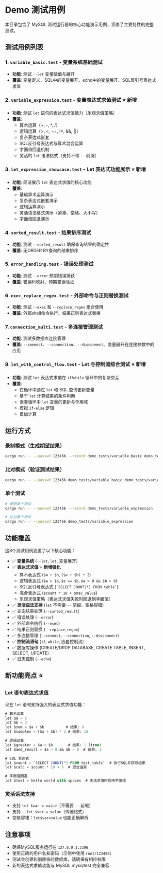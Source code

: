 # Demo 测试用例

本目录包含了 MySQL 测试运行器的核心功能演示用例，涵盖了主要特性的完整测试。

## 测试用例列表

### 1. `variable_basic.test` - 变量系统基础测试
- **功能**: 测试 `--let` 变量赋值与展开
- **覆盖**: 变量定义、SQL中的变量展开、echo中的变量展开、SQL反引号表达式求值

### 2. `variable_expression.test` - 变量表达式求值测试 ⭐ **新增**
- **功能**: 测试 `let` 语句的表达式求值能力（乐观求值策略）
- **覆盖**: 
  - 算术运算（+, -, *, /）
  - 逻辑运算（>, <, ==, !=, &&, ||）
  - 复杂表达式嵌套
  - SQL反引号表达式与算术混合运算
  - 字面值回退机制
  - 灵活的 `let` 语法格式（支持不带 `--` 前缀）

### 3. `let_expression_showcase.test` - Let 表达式功能展示 ⭐ **新增**
- **功能**: 简洁展示 `let` 表达式求值的核心功能
- **覆盖**: 
  - 基础算术运算演示
  - 复杂表达式嵌套演示
  - 逻辑运算演示
  - 灵活语法格式演示（紧凑、空格、大小写）
  - 字面值回退演示

### 4. `sorted_result.test` - 结果排序测试  
- **功能**: 测试 `--sorted_result` 确保查询结果的确定性
- **覆盖**: 无ORDER BY查询的结果排序

### 5. `error_handling.test` - 错误处理测试
- **功能**: 测试 `--error` 预期错误捕获
- **覆盖**: 错误码映射、预期错误验证

### 6. `exec_replace_regex.test` - 外部命令与正则替换测试
- **功能**: 测试 `--exec` 和 `--replace_regex` 组合使用
- **覆盖**: 外部shell命令执行、结果正则表达式替换

### 7. `connection_multi.test` - 多连接管理测试
- **功能**: 测试多数据库连接管理
- **覆盖**: `--connect`、`--connection`、`--disconnect`、变量展开在连接参数中的应用

### 8. `let_with_control_flow.test` - Let 与控制流综合测试 ⭐ **新增**
- **功能**: 测试 `let` 表达式求值在 `if`/`while` 循环中的复杂交互
- **覆盖**: 
  - 在循环中通过 `let` 和 SQL 查询更新变量
  - 基于 `let` 计算结果的条件判断
  - 嵌套循环中 `let` 变量的更新与作用域
  - 模拟 `if-else` 逻辑
  - 累加计算

## 运行方式

### 录制模式（生成期望结果）
```bash
cargo run -- --passwd 123456 --record demo_tests/variable_basic demo_tests/variable_expression demo_tests/let_expression_showcase demo_tests/sorted_result demo_tests/error_handling demo_tests/exec_replace_regex demo_tests/connection_multi demo_tests/let_with_control_flow
```

### 比对模式（验证测试结果）
```bash
cargo run -- --passwd 123456 demo_tests/variable_basic demo_tests/variable_expression demo_tests/let_expression_showcase demo_tests/sorted_result demo_tests/error_handling demo_tests/exec_replace_regex demo_tests/connection_multi demo_tests/let_with_control_flow
```

### 单个测试
```bash
# 录制单个测试
cargo run -- --passwd 123456 --record demo_tests/variable_expression

# 比对单个测试
cargo run -- --passwd 123456 demo_tests/variable_expression
```

## 功能覆盖

这8个测试用例涵盖了以下核心功能：
- ✅ **变量系统** (`--let`, `let`, 变量展开)
- ✅ **表达式求值** ⭐ **新增强化**
  - 算术表达式 (`$a + $b`, `($a + $b) * 2`)
  - 逻辑表达式 (`$a > $b`, `$a == $b`, `$a > 0 && $b > 0`)
  - SQL反引号表达式 (`` `SELECT COUNT(*) FROM table` ``)
  - 混合表达式 (`$count * 10 + $max_value`)
  - 乐观求值策略（表达式求值失败时回退到字面值）
- ✅ **灵活语法支持** (`let` 不需要 `--` 前缀，空格容错)
- ✅ 查询结果处理 (`--sorted_result`)
- ✅ 错误处理 (`--error`)
- ✅ 外部命令执行 (`--exec`)
- ✅ 结果正则替换 (`--replace_regex`)
- ✅ 多连接管理 (`--connect`, `--connection`, `--disconnect`)
- ✅ **控制流语句** (`if`, `while`, 嵌套控制流)
- ✅ 数据库操作 (CREATE/DROP DATABASE, CREATE TABLE, INSERT, SELECT, UPDATE)
- ✅ 日志控制 (`--echo`)

## 新功能亮点 ⭐

### Let 语句表达式求值
现在 `let` 语句支持强大的表达式求值功能：

```sql
# 算术运算
let $a = 5
let $b = 3
let $sum = $a + $b          # 结果: 8
let $complex = ($a + $b) * 2 # 结果: 16

# 逻辑运算
let $greater = $a > $b       # 结果: 1 (true)
let $and_result = $a > 0 && $b > 0  # 结果: 1

# SQL 表达式
let $count = `SELECT COUNT(*) FROM test_table`  # 执行SQL并获取结果
let $calc = $count * 10 + 5  # 混合运算

# 字面值回退
let $text = hello world with spaces  # 无法求值时保持字面值
```

### 灵活语法支持
- 支持 `let $var = value`（不需要 `--` 前缀）
- 支持 `--let $var = value`（传统格式）
- 空格容错：`let$var=value` 也能正确解析

## 注意事项

- 确保MySQL服务运行在 `127.0.0.1:3306`
- 使用正确的用户名和密码（示例中使用 `root/123456`）
- 测试会创建和删除临时数据库，请确保有相应权限
- 新的表达式求值功能与 MySQL mysqltest 完全兼容 
